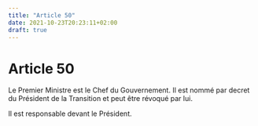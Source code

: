```yaml
---
title: "Article 50"
date: 2021-10-23T20:23:11+02:00
draft: true
---
```


# Article 50

Le Premier Ministre est le Chef du Gouvernement. Il est nommé par decret du Président de la Transition et peut être révoqué par lui.

Il est responsable devant le Président.
